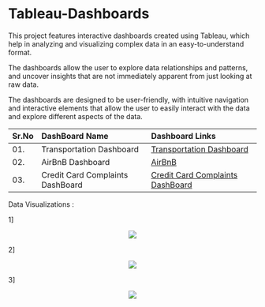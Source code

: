 # Tableau-Dashboards

This project features interactive dashboards created using Tableau, which help in analyzing and visualizing complex data in an easy-to-understand format.

The dashboards allow the user to explore data relationships and patterns, and uncover insights that are not immediately apparent from just looking at raw data.

The dashboards are designed to be user-friendly, with intuitive navigation and interactive elements that allow the user to easily interact with the data and explore different aspects of the data.

| **Sr.No** | **DashBoard Name** | **Dashboard Links** |
| -------------------- | :--------------------- |:---------------------------|
| 01. | Transportation Dashboard | [Transportation Dashboard](https://public.tableau.com/app/profile/shubham3310/viz/Task_16805413442090/Main?publish=yes) |
| 02. | AirBnB Dashboard | [AirBnB](https://public.tableau.com/app/profile/shubham3310/viz/AirBnBDashboard_16711046154050/AirBnBDashBoard) |
| 03. | Credit Card Complaints DashBoard |[Credit Card Complaints DashBoard](https://public.tableau.com/app/profile/shubham3310/viz/CreditCardComplaintsDashboard/Dashboard1) |


Data Visualizations :

1]
<p align="center"><img src='https://i.postimg.cc/VNLH61F7/TD.png'><p align="center">

2]
<p align="center"><img src='https://i.postimg.cc/bvC35V5F/AirBnB.png'><p align="center">

3]  
<p align="center"><img src='https://i.postimg.cc/tC3Db4f6/CC.png'><p align="center">  
